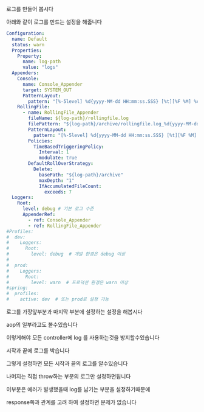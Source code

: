 로그를 만들어 봅시다

아래와 같이 로그를 만드는 설정을 해줍니다

```yml
Configuration:
  name: Default
  status: warn
  Properties:
    Property:
      name: log-path
      value: "logs"
  Appenders:
    Console:
      name: Console_Appender
      target: SYSTEM_OUT
      PatternLayout:
        pattern: "[%-5level] %d{yyyy-MM-dd HH:mm:ss.SSS} [%t][%F %M] %c{1} - %msg%n"
    RollingFile:
      - name: RollingFile_Appender
        fileName: ${log-path}/rollingfile.log
        filePattern: "${log-path}/archive/rollingfile.log_%d{yyyy-MM-dd}.gz"
        PatternLayout:
          pattern: "[%-5level] %d{yyyy-MM-dd HH:mm:ss.SSS} [%t][%F %M] %c{1} - %msg%n"
        Policies:
          TimeBasedTriggeringPolicy:
            Interval: 1
            modulate: true
        DefaultRollOverStrategy:
          Delete:
            basePath: "${log-path}/archive"
            maxDepth: "1"
            IfAccumulatedFileCount:
              exceeds: 7
  Loggers:
    Root:
      level: debug # 기본 로그 수준
      AppenderRef:
        - ref: Console_Appender
        - ref: RollingFile_Appender
#Profiles:
#  dev:
#    Loggers:
#      Root:
#        level: debug  # 개발 환경은 debug 이상
#
#  prod:
#    Loggers:
#      Root:
#        level: warn  # 프로덕션 환경은 warn 이상
#spring:
#  profiles:
#    active: dev  # 또는 prod로 설정 가능
```

로그를 가장앞부분과 마지막 부분에 설정하는 설정을 해봅시다

aop의 일부라고도 볼수있습니다

이렇게해야 모든 controller에 log 를 사용하는것을 방지할수있습니다

시작과 끝에 로그를 박습니다

그렇게 설정하면 모든 시작과 끝의 로그를 알수있습니다

나머지는 직접 throw하는 부분의 로그만 설정하면됩니다

이부분은 에러가 발생했을때 log를 남기는 부분을 설정하기때문에

response쪽과 관계를 고려 하여 설정하면 문제가 없습니다
